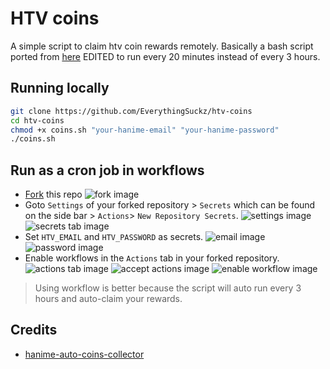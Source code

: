 # HTV coins
A simple script to claim htv coin rewards remotely. Basically a bash script ported from [here](#credits)
EDITED to run every 20 minutes instead of every 3 hours.

## Running locally
```sh
git clone https://github.com/EverythingSuckz/htv-coins
cd htv-coins
chmod +x coins.sh "your-hanime-email" "your-hanime-password"
./coins.sh
```
## Run as a cron job in workflows

- [Fork](https://github.com/EverythingSuckz/htv-coins/fork) this repo
![fork image](https://i.imgur.com/i3FGwOv.png)
- Goto `Settings` of your forked repository > `Secrets` which can be found on the side bar > `Actions`> `New Repository Secrets`.
![settings image](https://i.imgur.com/n9XvGGv.png)
![secrets tab image](https://i.imgur.com/aANpibr.png)
- Set `HTV_EMAIL` and `HTV_PASSWORD` as secrets.
![email image](https://i.imgur.com/JKbRJvl.png)
![password image](https://i.imgur.com/Gtoedo0.png)
- Enable workflows in the `Actions` tab in your forked repository.
![actions tab image](https://i.imgur.com/UUo8Dkr.png)
![accept actions image](https://i.imgur.com/bf8W44x.png)
![enable workflow image](https://i.imgur.com/09bDt6C.png)
> Using workflow is better because the script will auto run every 3 hours and auto-claim your rewards.

## Credits
- [hanime-auto-coins-collector](https://github.com/WeaveAche/hanime-auto-coins-collector)
